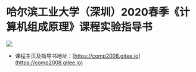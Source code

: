 # 哈尔滨工业大学（深圳）2020春季《计算机组成原理》课程实验指导书

![](https://api.travis-ci.org/Bohan-hu/HITSZ-COMP2008-Course.svg?branch=master)


- 课程主页及指导书地址：[https://comp2008.gitee.io](https://comp2008.gitee.io)

